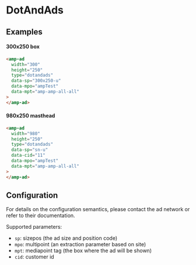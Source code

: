 # DotAndAds

## Examples

#### 300x250 box

```html
<amp-ad
  width="300"
  height="250"
  type="dotandads"
  data-sp="300x250-u"
  data-mpo="ampTest"
  data-mpt="amp-amp-all-all"
>
</amp-ad>
```

#### 980x250 masthead

```html
<amp-ad
  width="980"
  height="250"
  type="dotandads"
  data-sp="sn-u"
  data-cid="11"
  data-mpo="ampTest"
  data-mpt="amp-amp-all-all"
>
</amp-ad>
```

## Configuration

For details on the configuration semantics, please contact the ad network or refer to their documentation.

Supported parameters:

-   `sp`: sizepos (the ad size and position code)
-   `mpo`: multipoint (an extraction parameter based on site)
-   `mpt`: mediapoint tag (the box where the ad will be shown)
-   `cid`: customer id
